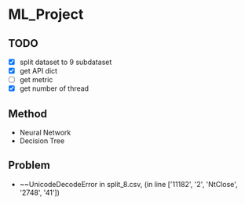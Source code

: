 # ML_Project
## TODO
- [x] split dataset to 9 subdataset
- [x] get API dict
- [ ] get metric
- [x] get number of thread

## Method 
- Neural Network
- Decision Tree

## Problem
- ~~UnicodeDecodeError in split_8.csv, (in line \['11182', '2', 'NtClose', '2748', '41'\])

